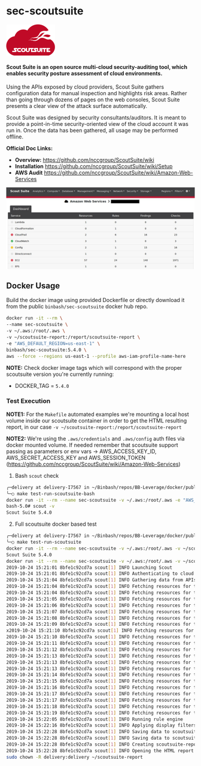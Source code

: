 # sec-scoutsuite

<div align="left">
  <img src="https://raw.githubusercontent.com/binbashar/public-docker-images/master/sec-scoutsuite/figures/scoutsuite-logo.png" alt="leverage-circleci" width="130"/>
</div>

#### Scout Suite is an open source multi-cloud security-auditing tool, which enables security posture assessment of cloud environments.

Using the APIs exposed by cloud providers, Scout Suite gathers configuration data for manual inspection and highlights risk areas. Rather than going through dozens of pages on the web consoles, Scout Suite presents a clear view of the attack surface automatically.

Scout Suite was designed by security consultants/auditors. It is meant to provide a point-in-time security-oriented view of the cloud account it was run in. Once the data has been gathered, all usage may be performed offline.

**Official Doc Links:**

- **Overview:** https://github.com/nccgroup/ScoutSuite/wiki
- **Installation** https://github.com/nccgroup/ScoutSuite/wiki/Setup
- **AWS Audit** https://github.com/nccgroup/ScoutSuite/wiki/Amazon-Web-Services

<div align="left">
  <img src="https://raw.githubusercontent.com/binbashar/public-docker-images/master/sec-scoutsuite/figures/scoutsuite-dashboard.jpg" alt="leverage-circleci" width="800"/>
</div>

## Docker Usage

Build the docker image using provided Dockerfile or directly download it from the public `binbash/sec-scoutsuite` docker hub repo.

```bash
docker run -it --rm \
--name sec-scoutsuite \
-v ~/.aws:/root/.aws \
-v ~/scoutsuite-report:/report/scoutsuite-report \
-e "AWS_DEFAULT_REGION=us-east-1" \
binbash/sec-scoutsuite:5.4.0 \
aws --force --regions us-east-1 --profile aws-iam-profile-name-here
```

**NOTE:** Check docker image tags which will correspond with the proper scoutsuite version you're currently running:
- DOCKER_TAG = `5.4.0`

### Test Execution

**NOTE1:** For the `Makefile` automated examples we're mounting a local host volume inside our scoutsuite container in order to get
the HTML resulting report, in our case `-v ~/scoutsuite-report:/report/scoutsuite-report`

**NOTE2:** We're using the `.aws/credentials` and `.aws/config` auth files via docker mounted volume. If needed remember that scoutsuite
support passing as parameters or env vars -> AWS_ACCESS_KEY_ID, AWS_SECRET_ACCESS_KEY and AWS_SESSION_TOKEN (https://github.com/nccgroup/ScoutSuite/wiki/Amazon-Web-Services)

1. Bash `scout` check
```bash
╭─delivery at delivery-I7567 in ~/Binbash/repos/BB-Leverage/docker/public-docker-images/sec-scoutsuite on master✘✘✘ using ‹› 19-10-24 - 12:18:41
╰─○ make test-run-scoutsuite-bash
docker run -it --rm --name sec-scoutsuite -v ~/.aws:/root/.aws -e "AWS_DEFAULT_REGION=us-east-1" --entrypoint=bash binbash/sec-scoutsuite:5.4.0
bash-5.0# scout -v
Scout Suite 5.4.0
```

2. Full scoutsuite docker based test
```bash
╭─delivery at delivery-I7567 in ~/Binbash/repos/BB-Leverage/docker/public-docker-images/sec-scoutsuite on master✘✘✘ using ‹› 19-10-24 - 12:20:53
╰─○ make test-run-scoutsuite
docker run -it --rm --name sec-scoutsuite -v ~/.aws:/root/.aws -v ~/scoutsuite-report:/report/scoutsuite-report -e "AWS_DEFAULT_REGION=us-east-1" binbash/sec-scoutsuite:5.4.0 -v
Scout Suite 5.4.0
docker run -it --rm --name sec-scoutsuite -v ~/.aws:/root/.aws -v ~/scoutsuite-report:/report/scoutsuite-report -e "AWS_DEFAULT_REGION=us-east-1" binbash/sec-scoutsuite:5.4.0 aws --force --regions us-east-1 --profile flex-lmb
2019-10-24 15:21:01 8bfe1c92cd7a scout[1] INFO Launching Scout
2019-10-24 15:21:01 8bfe1c92cd7a scout[1] INFO Authenticating to cloud provider
2019-10-24 15:21:04 8bfe1c92cd7a scout[1] INFO Gathering data from APIs
2019-10-24 15:21:04 8bfe1c92cd7a scout[1] INFO Fetching resources for the Lambda service
2019-10-24 15:21:04 8bfe1c92cd7a scout[1] INFO Fetching resources for the CloudFormation service
2019-10-24 15:21:05 8bfe1c92cd7a scout[1] INFO Fetching resources for the CloudTrail service
2019-10-24 15:21:06 8bfe1c92cd7a scout[1] INFO Fetching resources for the CloudWatch service
2019-10-24 15:21:07 8bfe1c92cd7a scout[1] INFO Fetching resources for the Config service
2019-10-24 15:21:08 8bfe1c92cd7a scout[1] INFO Fetching resources for the Direct Connect service
2019-10-24 15:21:09 8bfe1c92cd7a scout[1] INFO Fetching resources for the EC2 service
x2019-10-24 15:21:10 8bfe1c92cd7a scout[1] INFO Fetching resources for the EFS service
2019-10-24 15:21:10 8bfe1c92cd7a scout[1] INFO Fetching resources for the ElastiCache service
2019-10-24 15:21:11 8bfe1c92cd7a scout[1] INFO Fetching resources for the ELB service
2019-10-24 15:21:12 8bfe1c92cd7a scout[1] INFO Fetching resources for the ELBv2 service
2019-10-24 15:21:13 8bfe1c92cd7a scout[1] INFO Fetching resources for the EMR service
2019-10-24 15:21:13 8bfe1c92cd7a scout[1] INFO Fetching resources for the IAM service
2019-10-24 15:21:13 8bfe1c92cd7a scout[1] INFO Fetching resources for the RDS service
2019-10-24 15:21:14 8bfe1c92cd7a scout[1] INFO Fetching resources for the RedShift service
2019-10-24 15:21:15 8bfe1c92cd7a scout[1] INFO Fetching resources for the Route53 service
2019-10-24 15:21:16 8bfe1c92cd7a scout[1] INFO Fetching resources for the S3 service
2019-10-24 15:21:17 8bfe1c92cd7a scout[1] INFO Fetching resources for the SES service
2019-10-24 15:21:17 8bfe1c92cd7a scout[1] INFO Fetching resources for the SNS service
2019-10-24 15:21:18 8bfe1c92cd7a scout[1] INFO Fetching resources for the SQS service
2019-10-24 15:21:19 8bfe1c92cd7a scout[1] INFO Fetching resources for the VPC service
2019-10-24 15:22:05 8bfe1c92cd7a scout[1] INFO Running rule engine
2019-10-24 15:22:16 8bfe1c92cd7a scout[1] INFO Applying display filters
2019-10-24 15:22:28 8bfe1c92cd7a scout[1] INFO Saving data to scoutsuite-report/scoutsuite-results/scoutsuite_results_aws-flex-lmb.js
2019-10-24 15:22:28 8bfe1c92cd7a scout[1] INFO Saving data to scoutsuite-report/scoutsuite-results/scoutsuite_exceptions_aws-flex-lmb.js
2019-10-24 15:22:28 8bfe1c92cd7a scout[1] INFO Creating scoutsuite-report/aws-flex-lmb.html
2019-10-24 15:22:28 8bfe1c92cd7a scout[1] INFO Opening the HTML report
sudo chown -R delivery:delivery ~/scoutsuite-report
```
